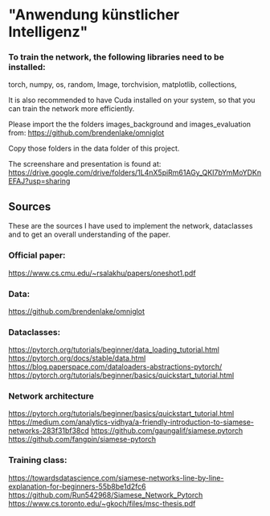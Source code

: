 # "Anwendung künstlicher Intelligenz"

### To train the network, the following libraries need to be installed:

torch, 
numpy, 
os, 
random, 
Image, 
torchvision, 
matplotlib, 
collections, 

It is also recommended to have Cuda installed on your system, so that you can train the network more efficiently.

Please import the the folders images_background and images_evaluation from: https://github.com/brendenlake/omniglot

Copy those folders in the data folder of this project.

The screenshare and presentation is found at:
https://drive.google.com/drive/folders/1L4nX5piRm61AGy_QKI7bYmMoYDKnEFAJ?usp=sharing

## Sources

These are the sources I have used to implement the network, dataclasses and to get an overall understanding of the paper.

### Official paper:

https://www.cs.cmu.edu/~rsalakhu/papers/oneshot1.pdf

### Data:

https://github.com/brendenlake/omniglot

### Dataclasses:

https://pytorch.org/tutorials/beginner/data_loading_tutorial.html
https://pytorch.org/docs/stable/data.html
https://blog.paperspace.com/dataloaders-abstractions-pytorch/
https://pytorch.org/tutorials/beginner/basics/quickstart_tutorial.html

### Network architecture

https://pytorch.org/tutorials/beginner/basics/quickstart_tutorial.html
https://medium.com/analytics-vidhya/a-friendly-introduction-to-siamese-networks-283f31bf38cd
https://github.com/gaungalif/siamese.pytorch
https://github.com/fangpin/siamese-pytorch

### Training class:

https://towardsdatascience.com/siamese-networks-line-by-line-explanation-for-beginners-55b8be1d2fc6
https://github.com/Run542968/Siamese_Network_Pytorch
https://www.cs.toronto.edu/~gkoch/files/msc-thesis.pdf
